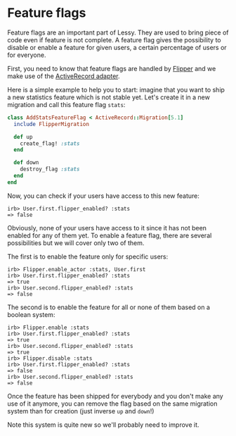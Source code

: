 # Feature flags

Feature flags are an important part of Lessy. They are used to bring piece of
code even if feature is not complete. A feature flag gives the possibility to
disable or enable a feature for given users, a certain percentage of users or
for everyone.

First, you need to know that feature flags are handled by [Flipper](https://github.com/jnunemaker/flipper)
and we make use of the [ActiveRecord adapter](https://github.com/jnunemaker/flipper/tree/master/docs/active_record).

Here is a simple example to help you to start: imagine that you want to ship a
new statistics feature which is not stable yet. Let's create it in a new
migration and call this feature flag `stats`:

```rb
class AddStatsFeatureFlag < ActiveRecord::Migration[5.1]
  include FlipperMigration

  def up
    create_flag! :stats
  end

  def down
    destroy_flag :stats
  end
end
```

Now, you can check if your users have access to this new feature:

```console
irb> User.first.flipper_enabled? :stats
=> false
```

Obviously, none of your users have access to it since it has not been enabled
for any of them yet. To enable a feature flag, there are several possibilities
but we will cover only two of them.

The first is to enable the feature only for specific users:

```console
irb> Flipper.enable_actor :stats, User.first
irb> User.first.flipper_enabled? :stats
=> true
irb> User.second.flipper_enabled? :stats
=> false
```

The second is to enable the feature for all or none of them based on a boolean
system:

```console
irb> Flipper.enable :stats
irb> User.first.flipper_enabled? :stats
=> true
irb> User.second.flipper_enabled? :stats
=> true
irb> Flipper.disable :stats
irb> User.first.flipper_enabled? :stats
=> false
irb> User.second.flipper_enabled? :stats
=> false
```

Once the feature has been shipped for everybody and you don't make any use of
it anymore, you can remove the flag based on the same migration system than for
creation (just inverse `up` and `down`!)

Note this system is quite new so we'll probably need to improve it.
